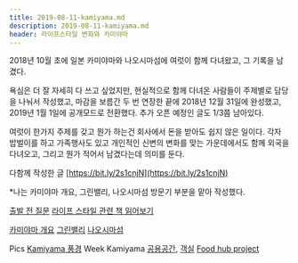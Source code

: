 ```yaml
---
title: 2019-08-11-kamiyama.md
description: 2019-08-11-kamiyama.md
header: 라이프스타일 변화와 카미야마
---
```

2018년 10월 초에 일본 카미야마와 나오시마섬에 여럿이 함께 다녀왔고, 그 기록을 남겼다.

욕심은 더 잘 자세히 다 쓰고 싶었지만, 현실적으로 함께 다녀온 사람들이 주제별로 담당을 나눠서 작성했고, 마감을 보름간 두 번 연장한 끝에 2018년 12월 31일에 완성했고, 2019년 1월 1일에 공개모드로 전환했다. 추가 오픈 예정인 글도 1/3쯤 남아있다.

여럿이 한가지 주제를 갖고 뭔가 하는건 회사에서 돈을 받아도 쉽지 않은 일이다. 각자 밥벌이를 하고 가족행사도 있고 개인적인 신변의 변화를 맞는 가운데에서도 함께 외국을 다녀오고, 그리고 뭔가 적어서 남겼다는데 의미를 둔다.

다함께 작성한 글 [https://bit.ly/2s1cnjN](https://bit.ly/2s1cnjN)

*나는 카미야마 개요, 그린밸리, 나오시마섬 방문기 부분을 맡아 작성했다.


[출발 전 질문]()
[라이프 스타일 관련 책 읽어보기]()

[카미야마 개요]()
[그린밸리]()
[나오시마섬](https://placenesss.tumblr.com/post/181738864532/%EC%9C%84%EC%B9%98-%EC%82%B0%EC%97%85-%EC%9D%B8%EA%B5%AC-%EB%82%98%EC%98%A4%EC%8B%9C%EB%A7%88%EC%84%AC%EC%9D%80-%EC%9D%BC%EB%B3%B8-%EC%98%A4%EC%82%AC%EC%B9%B4-%EA%B5%90%ED%86%A0%EA%B0%80-%EC%9E%88%EB%8A%94-%ED%98%BC%EC%8A%88%EC%99%80-%EC%8B%9C%EC%BD%94%EA%B5%AC-%EC%82%AC%EC%9D%B4%EC%97%90-%EC%9E%88%EB%8A%94)

Pics
[Kamiyama 풍경](https://placenesss.tumblr.com/post/181807442992/kamiyama-japan-oct-2018)
Week Kamiyama [공용공간](), [객실](https://placenesss.tumblr.com/post/181807270187/week-kamiyama-%EA%B0%9D%EC%8B%A4-kamiyama-japan-oct-2018)
[Food hub project]()



